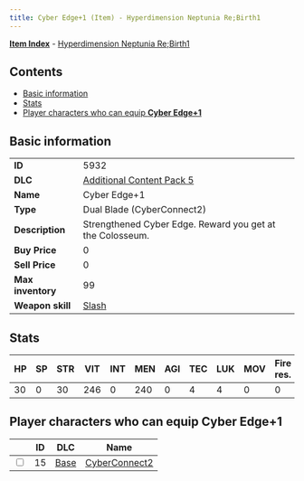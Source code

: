 ```yaml
---
title: Cyber Edge+1 (Item) - Hyperdimension Neptunia Re;Birth1
---
```


[**Item Index**](/neptunia/rb1/item/index.html) - [Hyperdimension Neptunia Re;Birth1](/neptunia/rb1)

## Contents

- [Basic information](#basic-information)
- [Stats](#stats)
- [Player characters who can equip **Cyber Edge+1**](#player-characters-who-can-equip-cyber-edge-1)
## Basic information

|   |   |
| -- | -- |
| **ID** | 5932 |
| **DLC** | [Additional Content Pack 5](/neptunia/rb1/dlc/14-pack5.html) |
| **Name** | Cyber Edge+1 |
| **Type** | Dual Blade (CyberConnect2) |
| **Description** | Strengthened Cyber Edge. Reward you get at the Colosseum. |
| **Buy Price** | 0 |
| **Sell Price** | 0 |
| **Max inventory** | 99 |
| **Weapon skill** | [Slash](/neptunia/rb1/skill/1-2602-slash.html) |


## Stats

| HP | SP | STR | VIT | INT | MEN | AGI | TEC | LUK | MOV | Fire res. | Ice res. | Wind res. | Lightning res. |
| -- | -- | --- | --- | --- | --- | --- | --- | --- | --- | --------- | -------- | --------- | -------------- |
| 30 | 0 | 30 | 246 | 0 | 240 | 0 | 4 | 4 | 0 | 0 | 0 | 0 | 0 |


## Player characters who can equip **Cyber Edge+1**

|    | ID | DLC | Name |
| -- | -- | --- | ---- |
| <input type="checkbox" id="rb1-player-1-15" class="trackbox" /> | 15 | [Base](/neptunia/rb1/dlc/1-base.html) | [CyberConnect2](/neptunia/rb1/player/1-15-cyberconnect2.html) |
